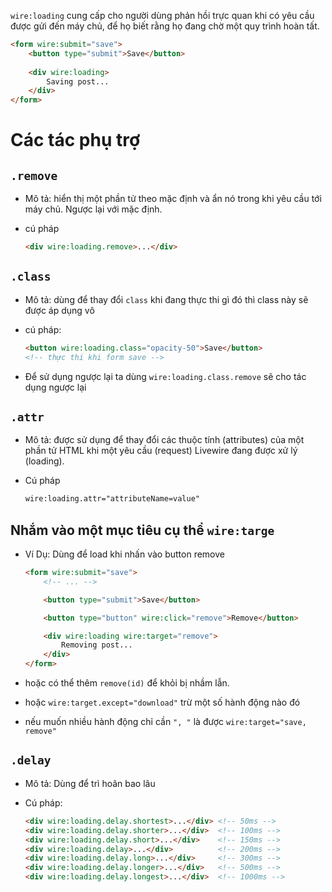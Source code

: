 `wire:loading` cung cấp cho người dùng phản hồi trực quan khi có yêu cầu được gửi đến máy chủ, để họ biết rằng họ đang chờ một quy trình hoàn tất.

```html
<form wire:submit="save">
    <button type="submit">Save</button>
 
    <div wire:loading> 
        Saving post...
    </div>
</form>
```

# Các tác phụ trợ

## `.remove`

- Mô tả: hiển thị một phần tử theo mặc định và ẩn nó trong khi yêu cầu tới máy chủ. Ngược lại với mặc định.

- cú pháp

    ```html
    <div wire:loading.remove>...</div>
    ```

## `.class`

- Mô tả: dùng để thay đổi `class` khi đang thực thi gì đó thì class này sẽ được áp dụng vô

- cú pháp: 

    ```html
    <button wire:loading.class="opacity-50">Save</button>
    <!-- thực thi khi form save -->
    ```
- Để sử dụng ngược lại ta dùng `wire:loading.class.remove` sẽ cho tác dụng ngược lại

## `.attr`

- Mô tả: được sử dụng để thay đổi các thuộc tính (attributes) của một phần tử HTML khi một yêu cầu (request) Livewire đang được xử lý (loading).

- Cú pháp
    
    ```html
    wire:loading.attr="attributeName=value"
    ```

## Nhắm vào một mục tiêu cụ thể `wire:targe`

- Ví Dụ: Dùng để load khi nhấn vào button remove

    ```html
    <form wire:submit="save">
        <!-- ... -->
    
        <button type="submit">Save</button>
    
        <button type="button" wire:click="remove">Remove</button>
    
        <div wire:loading wire:target="remove">  
            Removing post...
        </div>
    </form>
    ```

- hoặc có thể thêm `remove(id)` để khỏi bị nhầm lẫn.
- hoặc `wire:target.except="download"` trừ một số hành động nào đó
- nếu muốn nhiều hành động chỉ cần `", "` là được `wire:target="save, remove"`

## `.delay`

- Mô tả: Dùng để trì hoãn bao lâu

- Cú pháp:

    ```html
    <div wire:loading.delay.shortest>...</div> <!-- 50ms -->
    <div wire:loading.delay.shorter>...</div>  <!-- 100ms -->
    <div wire:loading.delay.short>...</div>    <!-- 150ms -->
    <div wire:loading.delay>...</div>          <!-- 200ms -->
    <div wire:loading.delay.long>...</div>     <!-- 300ms -->
    <div wire:loading.delay.longer>...</div>   <!-- 500ms -->
    <div wire:loading.delay.longest>...</div>  <!-- 1000ms -->
    ```